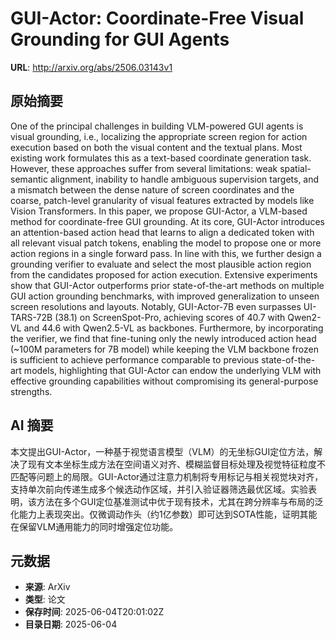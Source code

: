 # GUI-Actor: Coordinate-Free Visual Grounding for GUI Agents

**URL**: http://arxiv.org/abs/2506.03143v1

## 原始摘要

One of the principal challenges in building VLM-powered GUI agents is visual
grounding, i.e., localizing the appropriate screen region for action execution
based on both the visual content and the textual plans. Most existing work
formulates this as a text-based coordinate generation task. However, these
approaches suffer from several limitations: weak spatial-semantic alignment,
inability to handle ambiguous supervision targets, and a mismatch between the
dense nature of screen coordinates and the coarse, patch-level granularity of
visual features extracted by models like Vision Transformers. In this paper, we
propose GUI-Actor, a VLM-based method for coordinate-free GUI grounding. At its
core, GUI-Actor introduces an attention-based action head that learns to align
a dedicated <actor> token with all relevant visual patch tokens, enabling the
model to propose one or more action regions in a single forward pass. In line
with this, we further design a grounding verifier to evaluate and select the
most plausible action region from the candidates proposed for action execution.
Extensive experiments show that GUI-Actor outperforms prior state-of-the-art
methods on multiple GUI action grounding benchmarks, with improved
generalization to unseen screen resolutions and layouts. Notably, GUI-Actor-7B
even surpasses UI-TARS-72B (38.1) on ScreenSpot-Pro, achieving scores of 40.7
with Qwen2-VL and 44.6 with Qwen2.5-VL as backbones. Furthermore, by
incorporating the verifier, we find that fine-tuning only the newly introduced
action head (~100M parameters for 7B model) while keeping the VLM backbone
frozen is sufficient to achieve performance comparable to previous
state-of-the-art models, highlighting that GUI-Actor can endow the underlying
VLM with effective grounding capabilities without compromising its
general-purpose strengths.
</actor>

## AI 摘要

本文提出GUI-Actor，一种基于视觉语言模型（VLM）的无坐标GUI定位方法，解决了现有文本坐标生成方法在空间语义对齐、模糊监督目标处理及视觉特征粒度不匹配等问题上的局限。GUI-Actor通过注意力机制将专用<actor>标记与相关视觉块对齐，支持单次前向传递生成多个候选动作区域，并引入验证器筛选最优区域。实验表明，该方法在多个GUI定位基准测试中优于现有技术，尤其在跨分辨率与布局的泛化能力上表现突出。仅微调动作头（约1亿参数）即可达到SOTA性能，证明其能在保留VLM通用能力的同时增强定位功能。

## 元数据

- **来源**: ArXiv
- **类型**: 论文
- **保存时间**: 2025-06-04T20:01:02Z
- **目录日期**: 2025-06-04
